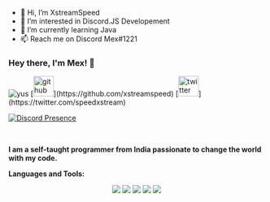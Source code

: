 - 👋 Hi, I’m XstreamSpeed
- 👀 I’m interested in Discord.JS Developement
- 🌱 I’m currently learning Java
- 📫 Reach me on Discord Mex#1221




### Hey there, I'm Mex! 👋

<img src="https://komarev.com/ghpvc/?username=legend-js-dev" alt="yus" />
[<img src='https://cdn.jsdelivr.net/npm/simple-icons@3.0.1/icons/github.svg' alt='github' height='40'>](https://github.com/xstreamspeed)  [<img src='https://cdn.jsdelivr.net/npm/simple-icons@3.0.1/icons/twitter.svg' alt='twitter' height='40'>](https://twitter.com/speedxstream)


[![Discord Presence](https://lanyard.cnrad.dev/api/868189047271612426)](https://discord.com/users/868189047271612426)
 
<br />

**I am a self-taught programmer from India passionate to change the world with my code.**

**Languages and Tools:** &nbsp;
<p align="center">
<img src="https://img.shields.io/badge/Node.JS-black?style=for-the-badge&logo=node.js" />
<img src="https://img.shields.io/badge/-HTML5-black?style=for-the-badge&logo=HTML5" />
<img src="https://img.shields.io/badge/CSS-black?style=for-the-badge&logo=css3&logoColor=#1572B6" />
<img src="https://img.shields.io/badge/Javascript-black?style=for-the-badge&logo=javascript" />
<img src="https://img.shields.io/badge/Font%20Awesome-black?style=for-the-badge&logo=Font%20Awesome" />
</p>
 
